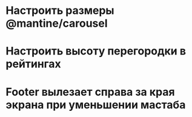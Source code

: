# Настроить размеры @mantine/carousel

# Настроить высоту перегородки в рейтингах

# Footer вылезает справа за края экрана при уменьшении мастаба